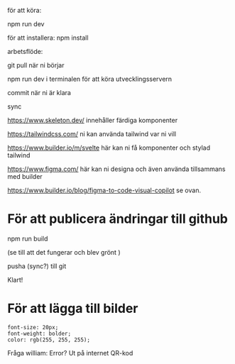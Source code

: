 för att köra:

npm run dev

för att installera: npm install

arbetsflöde:

git pull när ni börjar

npm run dev i terminalen för att köra utvecklingsservern

commit när ni är klara

sync

https://www.skeleton.dev/ innehåller färdiga komponenter

https://tailwindcss.com/ ni kan använda tailwind var ni vill

https://www.builder.io/m/svelte här kan ni få komponenter och stylad tailwind

https://www.figma.com/ här kan ni designa och även använda tillsammans med builder

https://www.builder.io/blog/figma-to-code-visual-copilot se ovan.


# För att publicera ändringar till github

npm run build

(se till att det fungerar och blev grönt )

pusha (sync?) till git

Klart!

# För att lägga till bilder


    font-size: 20px;
    font-weight: bolder;
    color: rgb(255, 255, 255);

Fråga william:
Error?
Ut på internet
QR-kod
